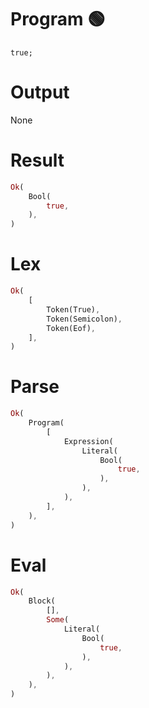 # Program 🟢
```rustleaf
true;
```

# Output
None

# Result
```rust
Ok(
    Bool(
        true,
    ),
)
```

# Lex
```rust
Ok(
    [
        Token(True),
        Token(Semicolon),
        Token(Eof),
    ],
)
```

# Parse
```rust
Ok(
    Program(
        [
            Expression(
                Literal(
                    Bool(
                        true,
                    ),
                ),
            ),
        ],
    ),
)
```

# Eval
```rust
Ok(
    Block(
        [],
        Some(
            Literal(
                Bool(
                    true,
                ),
            ),
        ),
    ),
)
```